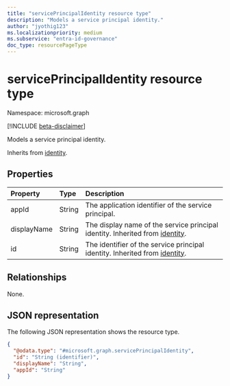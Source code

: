 ```yaml
---
title: "servicePrincipalIdentity resource type"
description: "Models a service principal identity."
author: "jyothig123"
ms.localizationpriority: medium
ms.subservice: "entra-id-governance"
doc_type: resourcePageType
---
```


# servicePrincipalIdentity resource type

Namespace: microsoft.graph

[!INCLUDE [beta-disclaimer](../../includes/beta-disclaimer.md)]

Models a service principal identity.

Inherits from [identity](../resources/identity.md).

## Properties
|Property|Type|Description|
|:---|:---|:---|
|appId|String| The application identifier of the service principal. |
|displayName|String| The display name of the service principal identity. Inherited from [identity](../resources/identity.md). |
|id|String| The identifier of the service principal identity. Inherited from [identity](../resources/identity.md). |

## Relationships
None.

## JSON representation
The following JSON representation shows the resource type.
<!-- {
  "blockType": "resource",
  "@odata.type": "microsoft.graph.servicePrincipalIdentity"
}
-->
``` json
{
  "@odata.type": "#microsoft.graph.servicePrincipalIdentity",
  "id": "String (identifier)",
  "displayName": "String",
  "appId": "String"
}
```
